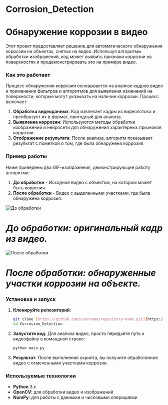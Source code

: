 # Corrosion_Detection
# **Обнаружение коррозии в видео**

Этот проект предоставляет решение для автоматического обнаружения коррозии на объектах, снятых на видео. Используя алгоритмы обработки изображений, код может выявить признаки коррозии на поверхностях и продемонстрировать это на примере видео.

### **Как это работает**

Процесс обнаружения коррозии основывается на анализе кадров видео и применении фильтров и алгоритмов для выявления изменений на поверхности, которые могут указывать на наличие коррозии. Процесс включает:

1. **Обработка видеоданных**: Код извлекает кадры из видеопотока и преобразует их в формат, пригодный для анализа.
2. **Выявление коррозии**: Используются методы обработки изображений и нейросети для обнаружения характерных признаков коррозии.
3. **Отображение результата**: После анализа, алгоритм показывает результат с пометкой о том, где была обнаружена коррозия.

### **Пример работы**

Ниже приведены два GIF-изображения, демонстрирующие работу алгоритма:
1. **До обработки** - Исходное видео с объектом, на котором может быть коррозия.
2. **После обработки** - Видео с выделенными участками, где была обнаружена коррозия.

![До обработки](GIF/Bridge_Construction_Inspection_simple_compose.gif)
# *До обработки: оригинальный кадр из видео.*

![После обработки](GIF/output_video_with_red_highlight.gif)
# *После обработки: обнаруженные участки коррозии на объекте.*

### **Установка и запуск**

1. **Клонируйте репозиторий**:
   ```bash
   git clone [https://github.com/username/repository-name.git](https://github.com/Kutlugbek/Corrosion_Detection.git)
   cd Corrosion_Detection
   ```

2. **Запустите код**:
   Для анализа видео, просто передайте путь к видеофайлу в командной строке:
   ```bash
   python main.py
   ```

3. **Результат**:
   После выполнения скрипта, вы получите обработанное видео с отмеченными участками коррозии.

### **Используемые технологии**

- **Python** 3.x
- **OpenCV**: для обработки видео и изображений
- **NumPy**: для работы с данными и числовыми операциями
